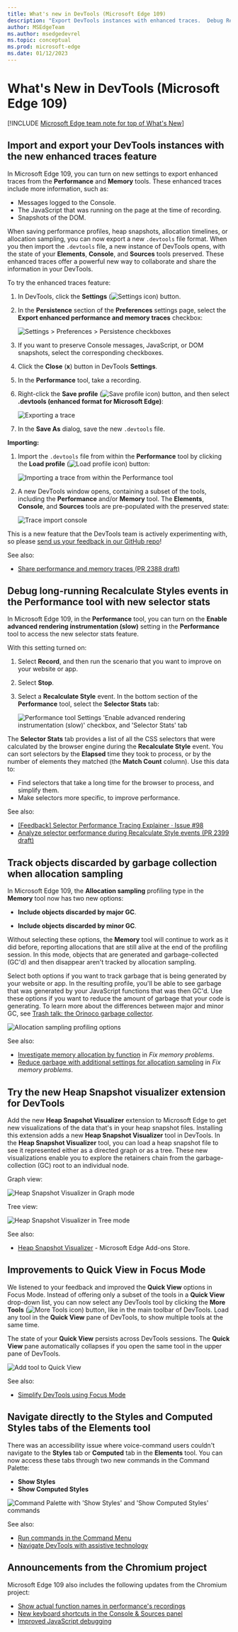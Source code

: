 ```yaml
---
title: What's new in DevTools (Microsoft Edge 109)
description: "Export DevTools instances with enhanced traces.  Debug Recalculate Styles events in Performance tool with selector stats.  Track GC'd objects when Allocation sampling in Memory tool.  Heap Snapshot Visualizer.  Quick View in Focus Mode has all tools.  Navigate directly to Styles in Elements tool.  And more."
author: MSEdgeTeam
ms.author: msedgedevrel
ms.topic: conceptual
ms.prod: microsoft-edge
ms.date: 01/12/2023
---
```

# What's New in DevTools (Microsoft Edge 109)

[!INCLUDE [Microsoft Edge team note for top of What's New](../../includes/edge-whats-new-note.md)]


<!-- ====================================================================== -->
## Import and export your DevTools instances with the new enhanced traces feature

<!-- Subtitle: Use enhanced traces to preserve Console messages, DOM snapshots, and the JavaScript running on the page when exporting a heap snapshot or performance trace. -->

In Microsoft Edge 109, you can turn on new settings to export enhanced traces from the **Performance** and **Memory** tools.  These enhanced traces include more information, such as:
*  Messages logged to the Console.
*  The JavaScript that was running on the page at the time of recording.
*  Snapshots of the DOM.

When saving performance profiles, heap snapshots, allocation timelines, or allocation sampling, you can now export a new `.devtools` file format.  When you then import the `.devtools` file, a new instance of DevTools opens, with the state of your **Elements**, **Console**, and **Sources** tools preserved.  These enhanced traces offer a powerful new way to collaborate and share the information in your DevTools.

To try the enhanced traces feature:

1. In DevTools, click the **Settings** (![Settings icon](../../../media/settings-gear-icon-light-theme.png)) button.

1. In the **Persistence** section of the **Preferences** settings page, select the **Export enhanced performance and memory traces** checkbox:

   ![Settings > Preferences > Persistence checkboxes](./devtools-109-images/enhanced-trace-settings.png)

1. If you want to preserve Console messages, JavaScript, or DOM snapshots, select the corresponding checkboxes.

1. Click the **Close** (**x**) button in DevTools **Settings**.

1. In the **Performance** tool, take a recording.

1. Right-click the **Save profile** (![Save profile icon](./devtools-109-images/save-profile-icon.png)) button, and then select **.devtools (enhanced format for Microsoft Edge)**:

   ![Exporting a trace](./devtools-109-images/enhanced-trace-export.png)

1. In the **Save As** dialog, save the new `.devtools` file.


**Importing:**

1. Import the `.devtools` file from within the **Performance** tool by clicking the **Load profile** (![Load profile icon](./devtools-109-images/load-profile-icon.png)) button:

   ![Importing a trace from within the Performance tool](./devtools-109-images/enhanced-trace-import.png)

1. A new DevTools window opens, containing a subset of the tools, including the **Performance** and/or **Memory** tool.  The **Elements**, **Console**, and **Sources** tools are pre-populated with the preserved state:

   ![Trace import console](./devtools-109-images/enhanced-trace-import-console.png)

This is a new feature that the DevTools team is actively experimenting with, so please [send us your feedback in our GitHub repo](https://github.com/MicrosoftEdge/DevTools/issues)!

See also:
* [Share performance and memory traces (PR 2388 draft)](https://github.com/MicrosoftDocs/edge-developer/blob/user/pabrosse/enhanced-traces/microsoft-edge/devtools-guide-chromium/evaluate-performance/share-traces.md)
<!-- todo: link to final article when PR is live, after merge main into present branch.  expect:
* [Share performance and memory traces](../../../evaluate-performance/share-traces.md)
https://github.com/MicrosoftDocs/edge-developer/pull/2388
-->


<!-- ====================================================================== -->
## Debug long-running Recalculate Styles events in the Performance tool with new selector stats

<!-- Subtitle: Understand which of your CSS selectors are contributing to slow performance of your website or app. -->

In Microsoft Edge 109, in the **Performance** tool, you can turn on the **Enable advanced rendering instrumentation (slow)** setting in the **Performance** tool to access the new selector stats feature.

With this setting turned on:

1. Select **Record**, and then run the scenario that you want to improve on your website or app.

1. Select **Stop**.

1. Select a **Recalculate Style** event.  In the bottom section of the **Performance** tool, select the **Selector Stats** tab:

   ![Performance tool Settings 'Enable advanced rendering instrumentation (slow)' checkbox, and 'Selector Stats' tab](./devtools-109-images/advanced-rendering-instrum.png)

The **Selector Stats** tab provides a list of all the CSS selectors that were calculated by the browser engine during the **Recalculate Style** event.  You can sort selectors by the **Elapsed** time they took to process, or by the number of elements they matched (the **Match Count** column).  Use this data to:

* Find selectors that take a long time for the browser to process, and simplify them.
* Make selectors more specific, to improve performance.

See also:
* [[Feedback] Selector Performance Tracing Explainer · Issue #98](https://github.com/MicrosoftEdge/DevTools/issues/98)
* [Analyze selector performance during Recalculate Style events (PR 2399 draft)](https://github.com/MicrosoftDocs/edge-developer/blob/user/zoghadya/selector-stats/microsoft-edge/devtools-guide-chromium/evaluate-performance/selector-stats.md)
<!-- todo: finalize link
PR: https://github.com/MicrosoftDocs/edge-developer/pull/2399 "Selector Stats documentation"
* [Analyze selector performance during Recalculate Style events](../../../evaluate-performance/selector-stats.md)
* [Analyze selector performance during Recalculate Style events](https://learn.microsoft.com/microsoft-edge/devtools-guide-chromium/evaluate-performance/selector-stats)
-->


<!-- ====================================================================== -->
## Track objects discarded by garbage collection when allocation sampling

<!-- Subtitle: Use the new options under Allocation sampling to track how much garbage your website or app is generating. -->
<!-- or: how much detached memory, memory leaks, unused allocated memory -->

In Microsoft Edge 109, the **Allocation sampling** profiling type in the **Memory** tool now has two new options:

*  **Include objects discarded by major GC**.

*  **Include objects discarded by minor GC**.

Without selecting these options, the **Memory** tool will continue to work as it did before, reporting allocations that are still alive at the end of the profiling session.  In this mode, objects that are generated and garbage-collected (GC'd) and then disappear aren't tracked by allocation sampling.

Select both options if you want to track garbage that is being generated by your website or app.  In the resulting profile, you'll be able to see garbage that was generated by your JavaScript functions that was then GC'd.  Use these options if you want to reduce the amount of garbage that your code is generating.  To learn more about the differences between major and minor GC, see [Trash talk: the Orinoco garbage collector](https://v8.dev/blog/trash-talk).

![Allocation sampling profiling options](./devtools-109-images/allocation-sampling-profiling-options.png)
 
See also:
* [Investigate memory allocation by function](../../../memory-problems/index.md#investigate-memory-allocation-by-function) in _Fix memory problems_.
* [Reduce garbage with additional settings for allocation sampling](../../../memory-problems/index.md#reduce-garbage-with-additional-settings-for-allocation-sampling) in _Fix memory problems_.


<!-- ====================================================================== -->
## Try the new Heap Snapshot visualizer extension for DevTools

<!-- Subtitle: Visualize the data in your heap snapshot like you've never seen before, as a directed graph or a tree. -->

Add the new **Heap Snapshot Visualizer** extension to Microsoft Edge to get new visualizations of the data that's in your heap snapshot files.  Installing this extension adds a new **Heap Snapshot Visualizer** tool in DevTools.  In the **Heap Snapshot Visualizer** tool, you can load a heap snapshot file to see it represented either as a directed graph or as a tree.  These new visualizations enable you to explore the retainers chain from the garbage-collection (GC) root to an individual node.

Graph view:


![Heap Snapshot Visualizer in Graph mode](./devtools-109-images/heap-snapshot-visualizer-graph.png)


Tree view:

![Heap Snapshot Visualizer in Tree mode](./devtools-109-images/heap-snapshot-visualizer-tree.png)

See also:
* [Heap Snapshot Visualizer](https://microsoftedge.microsoft.com/addons/detail/heap-snapshot-visualizer/fceldlhognbemkgfacnffkdanocidgce) - Microsoft Edge Add-ons Store.


<!-- ====================================================================== -->
## Improvements to Quick View in Focus Mode

<!-- Subtitle: Quick View now allows you to pick any tool, show several tools at once and persists across sessions. -->

We listened to your feedback and improved the **Quick View** options in Focus Mode.  Instead of offering only a subset of the tools in a **Quick View** drop-down list, you can now select any DevTools tool by clicking the **More Tools** (![More Tools icon](../../../media/more-tools-icon-light-theme.png)) button, like in the main toolbar of DevTools.  Load any tool in the **Quick View** pane of DevTools, to show multiple tools at the same time.

The state of your **Quick View** persists across DevTools sessions.  The **Quick View** pane automatically collapses if you open the same tool in the upper pane of DevTools.

![Add tool to Quick View](./devtools-109-images/add-tool-to-quick-view.png)
 
See also:
* [Simplify DevTools using Focus Mode](../../../experimental-features/focus-mode.md)


<!-- ====================================================================== -->
## Navigate directly to the Styles and Computed Styles tabs of the Elements tool

<!-- Subtitle: Use the Command Palette to directly navigate to the Styles tab of the Elements tool. -->

There was an accessibility issue where voice-command users couldn't navigate to the **Styles** tab or **Computed** tab in the **Elements** tool.  You can now access these tabs through two new commands in the Command Palette:
* **Show Styles**
* **Show Computed Styles**

![Command Palette with 'Show Styles' and 'Show Computed Styles' commands](./devtools-109-images/show-styles.png)

See also:
* [Run commands in the Command Menu](../../../command-menu/index.md)
* [Navigate DevTools with assistive technology](../../../accessibility/navigation.md)


<!-- ====================================================================== -->
## Announcements from the Chromium project

Microsoft Edge 109 also includes the following updates from the Chromium project:

* [Show actual function names in performance's recordings](https://developer.chrome.com/blog/new-in-devtools-109/#performance)
* [New keyboard shortcuts in the Console & Sources panel](https://developer.chrome.com/blog/new-in-devtools-109/#keyboard-shortcuts)
* [Improved JavaScript debugging](https://developer.chrome.com/blog/new-in-devtools-109/#debugging)


<!-- ====================================================================== -->
<!-- uncomment if content is copied from developer.chrome.com to this page -->

<!-- > [!NOTE]
> Portions of this page are modifications based on work created and [shared by Google](https://developers.google.com/terms/site-policies) and used according to terms described in the [Creative Commons Attribution 4.0 International License](https://creativecommons.org/licenses/by/4.0).
> The original page for announcements from the Chromium project is [What's New in DevTools (Chrome 109)](https://developer.chrome.com/blog/new-in-devtools-109) and is authored by [Jecelyn Yeen](https://developers.google.com/web/resources/contributors#jecelynyeen) (Developer advocate working on Chrome DevTools at Google). -->


<!-- ====================================================================== -->
<!-- uncomment if content is copied from developer.chrome.com to this page -->

<!-- [![Creative Commons License](../../../../media/cc-logo/88x31.png)](https://creativecommons.org/licenses/by/4.0)
This work is licensed under a [Creative Commons Attribution 4.0 International License](https://creativecommons.org/licenses/by/4.0). -->
